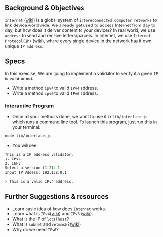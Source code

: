## Background & Objectives
`Internet` ([wiki](https://en.wikipedia.org/wiki/Internet)) is a global system of `intereconnected computer networks` to link device worldwide. We already get used to access Internet from day to day, but how does it deliver content to your devices? In real world, we use `address` to send and receive letters/parcels. In Internet, we use `Internet Protocol(IP)` ([wiki](https://en.wikipedia.org/wiki/Internet_Protocol)), where every single device in the network has it own unique `IP address`. 

## Specs
In this exercise, We are going to implement a validator to verify if a given `IP` is valid or not.

- Write a method `ipv4` to valid `IPv4` address.
- Write a method `ipv6` to valid `IPv6` address.

### Interactive Program
- Once all your methods done, we want to use it in `lib/interface.js` which runs a command line tool. To launch this program, just run this in your terminal:

```bash
node lib/interface.js
```
- You will see:
```bash
This is a IP address validator.
1. IPv4
2. I6Pv
Select a version (1-2): 1
Input IP Addess: 192.168.0.1

> This is a valid IPv4 address.
```

## Further Suggestions & resources
- Learn basic idea of how does `Internet` works.
- Learn what is `IPv4`([wiki](https://en.wikipedia.org/wiki/IPv4)) and `IPv6` ([wiki](https://en.wikipedia.org/wiki/IPv6)).
- What is the IP of `localhost`?
- What is `subnet` and `netmask`?([wiki](http://unixwiz.net/techtips/netmask-ref.html))
- Why do we need `IPv6`?